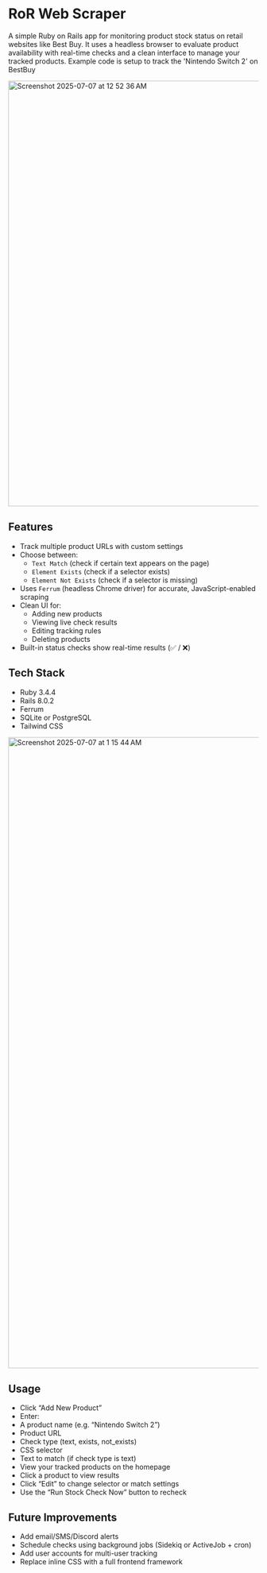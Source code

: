 # RoR Web Scraper

A simple Ruby on Rails app for monitoring product stock status on retail websites like Best Buy. It uses a headless browser to evaluate product availability with real-time checks and a clean interface to manage your tracked products. Example code is setup to track the 'Nintendo Switch 2' on BestBuy

<img width="857" alt="Screenshot 2025-07-07 at 12 52 36 AM" src="https://github.com/user-attachments/assets/1775a828-154b-4235-aa99-8b19a4ae8573" />

## Features
- Track multiple product URLs with custom settings
- Choose between:
  - `Text Match` (check if certain text appears on the page)
  - `Element Exists` (check if a selector exists)
  - `Element Not Exists` (check if a selector is missing)
- Uses `Ferrum` (headless Chrome driver) for accurate, JavaScript-enabled scraping
- Clean UI for:
  - Adding new products
  - Viewing live check results
  - Editing tracking rules
  - Deleting products
- Built-in status checks show real-time results (✅ / ❌)
  
## Tech Stack
- Ruby 3.4.4
- Rails 8.0.2
- Ferrum
- SQLite or PostgreSQL
- Tailwind CSS

<img width="1271" alt="Screenshot 2025-07-07 at 1 15 44 AM" src="https://github.com/user-attachments/assets/40d488b2-2381-4e96-9fcd-51d9236aa527" />


## Usage
- Click “Add New Product”
- Enter:
- A product name (e.g. “Nintendo Switch 2”)
- Product URL
- Check type (text, exists, not_exists)
- CSS selector
- Text to match (if check type is text)
- View your tracked products on the homepage
- Click a product to view results
- Click “Edit” to change selector or match settings
- Use the “Run Stock Check Now” button to recheck

## Future Improvements
- Add email/SMS/Discord alerts
- Schedule checks using background jobs (Sidekiq or ActiveJob + cron)
- Add user accounts for multi-user tracking
- Replace inline CSS with a full frontend framework
